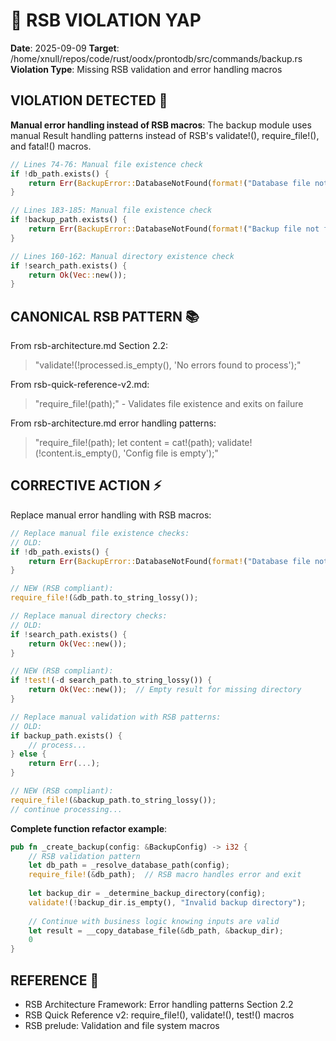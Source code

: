 # 🦊 RSB VIOLATION YAP
**Date**: 2025-09-09
**Target**: /home/xnull/repos/code/rust/oodx/prontodb/src/commands/backup.rs
**Violation Type**: Missing RSB validation and error handling macros

## VIOLATION DETECTED 🚨

**Manual error handling instead of RSB macros**: The backup module uses manual Result handling patterns instead of RSB's validate!(), require_file!(), and fatal!() macros.

```rust
// Lines 74-76: Manual file existence check
if !db_path.exists() {
    return Err(BackupError::DatabaseNotFound(format!("Database file not found: {}", db_path.display())));
}

// Lines 183-185: Manual file existence check  
if !backup_path.exists() {
    return Err(BackupError::DatabaseNotFound(format!("Backup file not found: {}", backup_path.display())));
}

// Lines 160-162: Manual directory existence check
if !search_path.exists() {
    return Ok(Vec::new());
}
```

## CANONICAL RSB PATTERN 📚

From rsb-architecture.md Section 2.2:
> "validate!(!processed.is_empty(), 'No errors found to process');"

From rsb-quick-reference-v2.md:
> "require_file!(path);" - Validates file existence and exits on failure

From rsb-architecture.md error handling patterns:
> "require_file!(path); let content = cat!(path); validate!(!content.is_empty(), 'Config file is empty');"

## CORRECTIVE ACTION ⚡

Replace manual error handling with RSB macros:

```rust
// Replace manual file existence checks:
// OLD:
if !db_path.exists() {
    return Err(BackupError::DatabaseNotFound(format!("Database file not found: {}", db_path.display())));
}

// NEW (RSB compliant):
require_file!(&db_path.to_string_lossy());

// Replace manual directory checks:
// OLD: 
if !search_path.exists() {
    return Ok(Vec::new());
}

// NEW (RSB compliant):
if !test!(-d search_path.to_string_lossy()) {
    return Ok(Vec::new());  // Empty result for missing directory
}

// Replace manual validation with RSB patterns:
// OLD:
if backup_path.exists() {
    // process...
} else {
    return Err(...);
}

// NEW (RSB compliant):
require_file!(&backup_path.to_string_lossy());
// continue processing...
```

**Complete function refactor example**:
```rust
pub fn _create_backup(config: &BackupConfig) -> i32 {
    // RSB validation pattern
    let db_path = _resolve_database_path(config);
    require_file!(&db_path);  // RSB macro handles error and exit
    
    let backup_dir = _determine_backup_directory(config);
    validate!(!backup_dir.is_empty(), "Invalid backup directory");
    
    // Continue with business logic knowing inputs are valid
    let result = __copy_database_file(&db_path, &backup_dir);
    0
}
```

## REFERENCE 📖
- RSB Architecture Framework: Error handling patterns Section 2.2
- RSB Quick Reference v2: require_file!(), validate!(), test!() macros  
- RSB prelude: Validation and file system macros